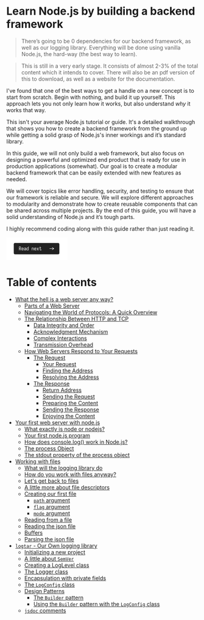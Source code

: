 # Learn Node.js by building a backend framework

> There’s going to be 0 dependencies for our backend framework, as well as our logging library. Everything will be done using vanilla Node.js, the hard-way (the best way to learn).

> This is still in a very early stage. It consists of almost 2-3% of the total content which it intends to cover. There will also be an pdf version of this to download, as well as a website for the documentation.

I've found that one of the best ways to get a handle on a new concept is to start from scratch. Begin with nothing, and build it up yourself. This approach lets you not only learn how it works, but also understand _why_ it works that way.

This isn't your average Node.js tutorial or guide. It's a detailed walkthrough that shows you how to create a backend framework from the ground up while getting a solid grasp of Node.js's inner workings and it’s standard library.

In this guide, we will not only build a web framework, but also focus on designing a powerful and optimized end product that is ready for use in production applications (somewhat). Our goal is to create a modular backend framework that can be easily extended with new features as needed.

We will cover topics like error handling, security, and testing to ensure that our framework is reliable and secure. We will explore different approaches to modularity and demonstrate how to create reusable components that can be shared across multiple projects. By the end of this guide, you will have a solid understanding of Node.js and it’s tough parts.

I highly recommend coding along with this guide rather than just reading it.

[![Read Next](/assets/imgs/next.png)](/chapters/ch01-what-is-a-web-server-anyway.md)

# Table of contents

-   [What the hell is a web server any way?](/chapters/ch01-what-is-a-web-server-anyway)
    -   [Parts of a Web Server](/chapters/ch01-what-is-a-web-server-anyway#parts-of-a-web-server)
    -   [Navigating the World of Protocols: A Quick Overview](/chapters/ch01-what-is-a-web-server-anyway#navigating-the-world-of-protocols-a-quick-overview)
    -   [The Relationship Between HTTP and TCP](/chapters/ch01-what-is-a-web-server-anyway#the-relationship-between-http-and-tcp-ensuring-reliable-web-communication)
        -   [Data Integrity and Order](/chapters/ch01-what-is-a-web-server-anyway#1-data-integrity-and-order)
        -   [Acknowledgment Mechanism](/chapters/ch01-what-is-a-web-server-anyway#2-acknowledgment-mechanism)
        -   [Complex Interactions](/chapters/ch01-what-is-a-web-server-anyway#3-complex-interactions)
        -   [Transmission Overhead](/chapters/ch01-what-is-a-web-server-anyway#4-transmission-overhead)
    -   [How Web Servers Respond to Your Requests](/chapters/ch01-what-is-a-web-server-anyway#asking-and-getting-how-web-servers-respond-to-your-requests)
        -   [The Request](/chapters/ch01-what-is-a-web-server-anyway#the-request)
            -   [Your Request](/chapters/ch01-what-is-a-web-server-anyway#1-your-request)
            -   [Finding the Address](/chapters/ch01-what-is-a-web-server-anyway#2-finding-the-address)
            -   [Resolving the Address](/chapters/ch01-what-is-a-web-server-anyway#3-resolving-the-address)
        -   [The Response](/chapters/ch01-what-is-a-web-server-anyway#the-response)
            -   [Return Address](/chapters/ch01-what-is-a-web-server-anyway#1-return-address)
            -   [Sending the Request](/chapters/ch01-what-is-a-web-server-anyway#2-sending-the-request)
            -   [Preparing the Content](/chapters/ch01-what-is-a-web-server-anyway#3-preparing-the-content)
            -   [Sending the Response](/chapters/ch01-what-is-a-web-server-anyway#4-sending-the-response)
            -   [Enjoying the Content](/chapters/ch01-what-is-a-web-server-anyway#5-enjoying-the-content)
-   [Your first web server with node.js](/chapters/ch02-your-first-nodejs-server)
    -   [What exactly is node or nodejs?](/chapters/ch02-your-first-nodejs-server#what-exactly-is-node-or-nodejs)
    -   [Your first node.js program](/chapters/ch02-your-first-nodejs-server#your-first-nodejs-program)
    -   [How does console.log() work in Node.js?](/chapters/ch02-your-first-nodejs-server#how-does-consolelog-work-in-nodejs)
    -   [The process Object](/chapters/ch02-your-first-nodejs-server#the-process-object)
    -   [The stdout property of the process object](/chapters/ch02-your-first-nodejs-server#the-stdout-property-of-the-process-object)
-   [Working with files](/chapters/ch03-working-with-files.md)
    -   [What will the logging library do](/chapters/ch03-working-with-files.md#what-will-the-logging-library-do)
    -   [How do you work with files anyway?](/chapters/ch03-working-with-files.md#how-do-you-work-with-files-anyway)
    -   [Let's get back to files](/chapters/ch03-working-with-files.md#lets-get-back-to-files)
    -   [A little more about file descriptors](/chapters/ch03-working-with-files.md#a-little-more-about-file-descriptors)
    -   [Creating our first file](/chapters/ch03-working-with-files.md#creating-our-first-file)
        -   [`path` argument](/chapters/ch03-working-with-files.md#path-argument)
        -   [`flag` argument](/chapters/ch03-working-with-files.md#flag-argument)
        -   [`mode` argument](/chapters/ch03-working-with-files.md#mode-argument)
    -   [Reading from a file](/chapters/ch03-working-with-files.md#reading-from-a-file)
    -   [Reading the json file](/chapters/ch03-working-with-files.md#reading-the-json-file)
    -   [Buffers](/chapters/ch03-working-with-files.md#buffers)
    -   [Parsing the json file](/chapters/ch03-working-with-files.md#parsing-the-json-file)
-   [`logtar` - Our Own logging library](/chapters/ch04-logtar-our-logging-library.md)
    -   [Initializing a new project](/chapters/ch04-logtar-our-logging-library.md#initialising-a-new-project)
    -   [A little about `SemVer`](/chapters/ch04-logtar-our-logging-library.md#a-little-about-semver)
    -   [Creating a LogLevel class](/chapters/ch04-logtar-our-logging-library.md#creating-a-loglevel-class)
    -   [The Logger class](/chapters/ch04-logtar-our-logging-library.md#the-logger-class)
    -   [Encapsulation with private fields](/chapters/ch04-logtar-our-logging-library.md#encapsulation-with-private-fields)
    -   [The `LogConfig` class](/chapters/ch04-logtar-our-logging-library.md#the-logconfig-class)
    -   [Design Patterns](/chapters/ch04-logtar-our-logging-library.md#design-patterns)
        -   [The `Builder` pattern](/chapters/ch04-logtar-our-logging-library.md#the-builder-pattern)
        -   [Using the `Builder` pattern with the `LogConfig` class](/chapters/ch04-logtar-our-logging-library.md#using-builder-pattern-with-the-logconfig-class)
    -   [`jsdoc` comments](/chapters/ch04-logtar-our-logging-library.md#jsdoc-comments)
